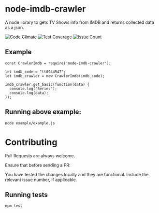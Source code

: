 # node-imdb-crawler
A node library to gets TV Shows info from IMDB and returns collected data as a json.

[![Code Climate](https://codeclimate.com/github/Godoy/node-imdb-crawler/badges/gpa.svg)](https://codeclimate.com/github/Godoy/node-imdb-crawler)
[![Test Coverage](https://codeclimate.com/github/Godoy/node-imdb-crawler/badges/coverage.svg)](https://codeclimate.com/github/Godoy/node-imdb-crawler/coverage)
[![Issue Count](https://codeclimate.com/github/Godoy/node-imdb-crawler/badges/issue_count.svg)](https://codeclimate.com/github/Godoy/node-imdb-crawler)

## Example
```
const CrawlerImdb = require('node-imdb-crawler');

let imdb_code = "tt0944947";
let imdb_crawler = new CrawlerImdb(imdb_code);

imdb_crawler.get_basic(function(data) {
  console.log("Serie:");
  console.log(data);
});
```

## Running above example:
`node example/example.js`


# Contributing
Pull Requests are always welcome.

Ensure that before sending a PR:

You have tested the changes locally and they are functional.
Include the relevant issue number, if applicable.

## Running tests
`npm test`

